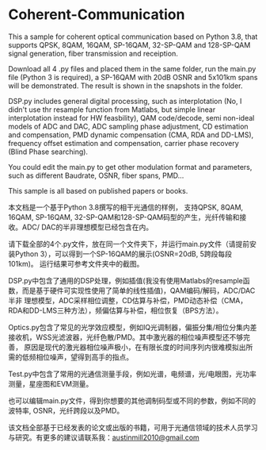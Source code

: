 # Coherent-Communication
This a sample for coherent optical communication based on Python 3.8, that supports QPSK, 8QAM, 16QAM, SP-16QAM, 32-SP-QAM and 128-SP-QAM
signal generation, fiber transmission and receiption.

Download all 4 .py files and placed them in the same folder, run the main.py file (Python 3 is required), a SP-16QAM with 20dB OSNR and 
5x101km spans will be demonstrated. The result is shown in the snapshots in the folder.

DSP.py includes general digital processing, such as interplotation (No, I didn't use thr resample function from Matlabs, but simple 
linear interplotation instead for HW feasbility), QAM code/decode, semi non-ideal models of ADC and DAC, ADC sampling phase adjustment,
CD estimation and compensation, PMD dynamic compensation (CMA, RDA and DD-LMS), frequency offset estimation and compensation, carrier
phase recovery (Blind Phase searching).

You could edit the main.py to get other modulation format and parameters, such as different Baudrate, OSNR, fiber spans, PMD...

This sample is all based on published papers or books.


本文档是一个基于Python 3.8撰写的相干光通信的样例， 支持QPSK, 8QAM, 16QAM, SP-16QAM, 32-SP-QAM和128-SP-QAM码型的产生，光纤传输和接收。ADC/
DAC的半非理想模型已经包含在内。

请下载全部的4个.py文件，放在同一个文件夹下，并运行main.py文件（请提前安装Python 3），可以得到一个SP-16QAM的展示(OSNR=20dB, 5跨段每段101km)。
运行结果可参考文件夹中的截图。

DSP.py中包含了通用的DSP处理，例如插值(我没有使用Matlabs的resample函数，而是基于硬件可实现性使用了简单的线性插值)，QAM编码/解码，ADC/DAC半非
理想模型，ADC采样相位调整，CD估算与补偿，PMD动态补偿（CMA，RDA和DD-LMS三种方法），频偏估算与补偿，相位恢复（BPS方法）。

Optics.py包含了常见的光学效应模型，例如IQ光调制器，偏振分集/相位分集内差接收机，WSS光滤波器，光纤色散/PMD。其中激光器的相位噪声模型还不够完善，
原因是现代的激光器相位噪声极小，在有限长度的时间序列内很难模拟出所需的低频相位噪声，望得到高手的指点。

Test.py中包含了常用的光通信测量手段，例如光谱，电频谱，光/电眼图，光功率测量，星座图和EVM测量。

也可以编辑main.py文件，得到你想要的其他调制码型或不同的参数，例如不同的波特率, OSNR，光纤跨段以及PMD。

该文档全部基于已经发表的论文或出版的书籍，可用于光通信领域的技术人员学习与研究。有更多的建议请联系我：austinmill2010@gmail.com
